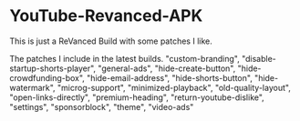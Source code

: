 # YouTube-Revanced-APK
This is just a ReVanced Build with some patches I like.


The patches I include in the latest builds.
        "custom-branding",
        "disable-startup-shorts-player",
        "general-ads",
        "hide-create-button",
        "hide-crowdfunding-box",
        "hide-email-address",
        "hide-shorts-button",
        "hide-watermark",
        "microg-support",
        "minimized-playback",
        "old-quality-layout",
        "open-links-directly",
        "premium-heading",
        "return-youtube-dislike",
        "settings",
        "sponsorblock",
        "theme",
        "video-ads"
